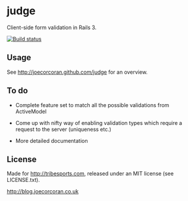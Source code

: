 judge
=====

Client-side form validation in Rails 3.

[![Build status](http://travis-ci.org/joecorcoran/judge.png)](http://travis-ci.org/joecorcoran/judge)

Usage
-----

See http://joecorcoran.github.com/judge for an overview.

To do
-----

* Complete feature set to match all the possible validations from ActiveModel

* Come up with nifty way of enabling validation types which require a request to the server (uniqueness etc.)
  
* More detailed documentation 

License
-------

Made for http://tribesports.com, released under an MIT license (see LICENSE.txt).

http://blog.joecorcoran.co.uk


